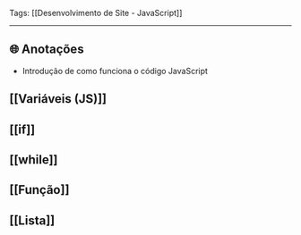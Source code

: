 
Tags: [[Desenvolvimento de Site - JavaScript]]

----

## 🌐 Anotações

- Introdução de como funciona o código JavaScript
## [[Variáveis (JS)]]
## [[if]]
## [[while]]
## [[Função]]
## [[Lista]]
